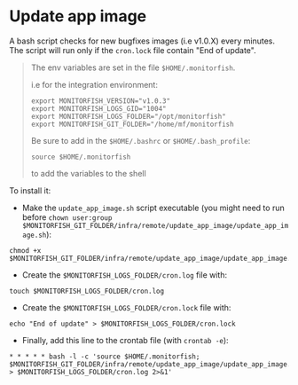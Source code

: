 # Update app image

A bash script checks for new bugfixes images (i.e v1.0.X) every minutes.
The script will run only if the `cron.lock` file contain "End of update".

> The env variables are set in the file `$HOME/.monitorfish`.
> 
> i.e for the integration environment:
> ```
> export MONITORFISH_VERSION="v1.0.3"
> export MONITORFISH_LOGS_GID="1004"
> export MONITORFISH_LOGS_FOLDER="/opt/monitorfish"
> export MONITORFISH_GIT_FOLDER="/home/mf/monitorfish
> ```
> 
> Be sure to add in the `$HOME/.bashrc` or `$HOME/.bash_profile`: 
> ```
> source $HOME/.monitorfish
> ```
>to add the variables to the shell

To install it:
- Make the `update_app_image.sh` script executable (you might need to run before `chown user:group $MONITORFISH_GIT_FOLDER/infra/remote/update_app_image/update_app_image.sh`): 
```
chmod +x $MONITORFISH_GIT_FOLDER/infra/remote/update_app_image/update_app_image.sh
```
- Create the `$MONITORFISH_LOGS_FOLDER/cron.log` file with:
```
touch $MONITORFISH_LOGS_FOLDER/cron.log
```
- Create the `$MONITORFISH_LOGS_FOLDER/cron.lock` file with:
```
echo "End of update" > $MONITORFISH_LOGS_FOLDER/cron.lock
```
- Finally, add this line to the crontab file (with `crontab -e`):
```
* * * * * bash -l -c 'source $HOME/.monitorfish; $MONITORFISH_GIT_FOLDER/infra/remote/update_app_image/update_app_image.sh > $MONITORFISH_LOGS_FOLDER/cron.log 2>&1'
```
